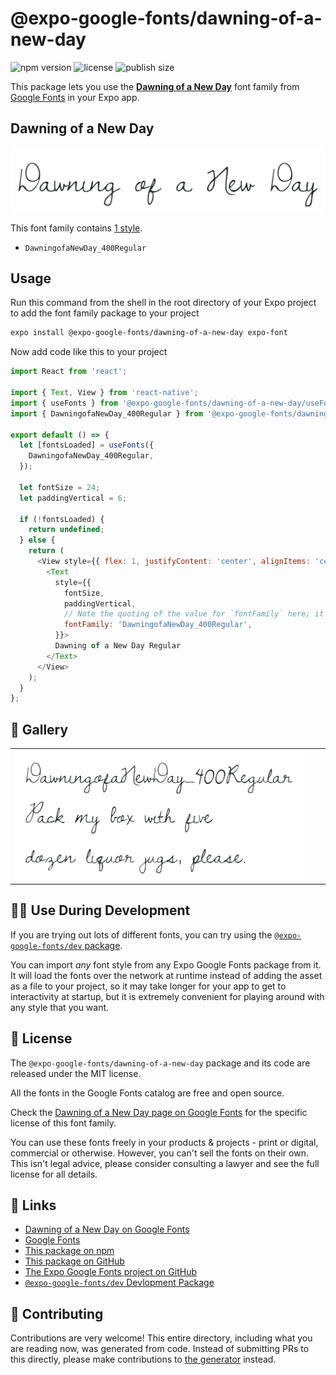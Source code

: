 # @expo-google-fonts/dawning-of-a-new-day

![npm version](https://flat.badgen.net/npm/v/@expo-google-fonts/dawning-of-a-new-day)
![license](https://flat.badgen.net/github/license/expo/google-fonts)
![publish size](https://flat.badgen.net/packagephobia/install/@expo-google-fonts/dawning-of-a-new-day)

This package lets you use the [**Dawning of a New Day**](https://fonts.google.com/specimen/Dawning+of+a+New+Day) font family from [Google Fonts](https://fonts.google.com/) in your Expo app.

## Dawning of a New Day

![Dawning of a New Day](./font-family.png)

This font family contains [1 style](#-gallery).

- `DawningofaNewDay_400Regular`

## Usage

Run this command from the shell in the root directory of your Expo project to add the font family package to your project
```sh
expo install @expo-google-fonts/dawning-of-a-new-day expo-font
```

Now add code like this to your project
```js
import React from 'react';

import { Text, View } from 'react-native';
import { useFonts } from '@expo-google-fonts/dawning-of-a-new-day/useFonts';
import { DawningofaNewDay_400Regular } from '@expo-google-fonts/dawning-of-a-new-day/400Regular';

export default () => {
  let [fontsLoaded] = useFonts({
    DawningofaNewDay_400Regular,
  });

  let fontSize = 24;
  let paddingVertical = 6;

  if (!fontsLoaded) {
    return undefined;
  } else {
    return (
      <View style={{ flex: 1, justifyContent: 'center', alignItems: 'center' }}>
        <Text
          style={{
            fontSize,
            paddingVertical,
            // Note the quoting of the value for `fontFamily` here; it expects a string!
            fontFamily: 'DawningofaNewDay_400Regular',
          }}>
          Dawning of a New Day Regular
        </Text>
      </View>
    );
  }
};

```

## 🔡 Gallery


||||
|-|-|-|
|![DawningofaNewDay_400Regular](.//400Regular/DawningofaNewDay_400Regular.ttf.png)||||


## 👩‍💻 Use During Development

If you are trying out lots of different fonts, you can try using the [`@expo-google-fonts/dev` package](https://github.com/expo/google-fonts/tree/master/font-packages/dev#readme).

You can import *any* font style from any Expo Google Fonts package from it. It will load the fonts
over the network at runtime instead of adding the asset as a file to your project, so it may take longer
for your app to get to interactivity at startup, but it is extremely convenient
for playing around with any style that you want.

## 📖 License

The `@expo-google-fonts/dawning-of-a-new-day` package and its code are released under the MIT license.

All the fonts in the Google Fonts catalog are free and open source.

Check the [Dawning of a New Day page on Google Fonts](https://fonts.google.com/specimen/Dawning+of+a+New+Day) for the specific license of this font family.

You can use these fonts freely in your products & projects - print or digital, commercial or otherwise. However, you can't sell the fonts on their own. This isn't legal advice, please consider consulting a lawyer and see the full license for all details.

## 🔗 Links

- [Dawning of a New Day on Google Fonts](https://fonts.google.com/specimen/Dawning+of+a+New+Day)
- [Google Fonts](https://fonts.google.com/)
- [This package on npm](https://www.npmjs.com/package/@expo-google-fonts/dawning-of-a-new-day)
- [This package on GitHub](https://github.com/expo/google-fonts/tree/master/font-packages/dawning-of-a-new-day)
- [The Expo Google Fonts project on GitHub](https://github.com/expo/google-fonts)
- [`@expo-google-fonts/dev` Devlopment Package](https://github.com/expo/google-fonts/tree/master/font-packages/dev)

## 🤝 Contributing

Contributions are very welcome! This entire directory, including what you are reading now, was generated from code. Instead of submitting PRs to this directly, please make contributions to [the generator](https://github.com/expo/google-fonts/tree/master/packages/generator) instead.
